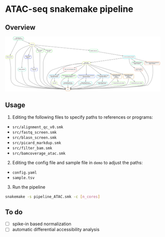 # ATAC-seq snakemake pipeline

## Overview

![Pipeline](./pipeline.svg)


## Usage  

1. Editing the following files to specify paths to references or programs:  
- `src/alignment_qc_v0.smk`  
- `src/fastq_screen.smk`  
- `src/blasn_screen.smk`  
- `src/picard_markdup.smk`  
- `src/filter_bam.smk`  
- `src/bamcoverage_atac.smk`  

2. Editing the config file and sample file in `demo` to adjust the paths:  
- `config.yaml`
- `sample.tsv`

3. Run the pipeline
```bash
snakemake -s pipeline_ATAC.smk -c [n_cores]
```




## To do  
- [ ] spike-in based normalization  
- [ ] automatic differential accessibility analysis  
